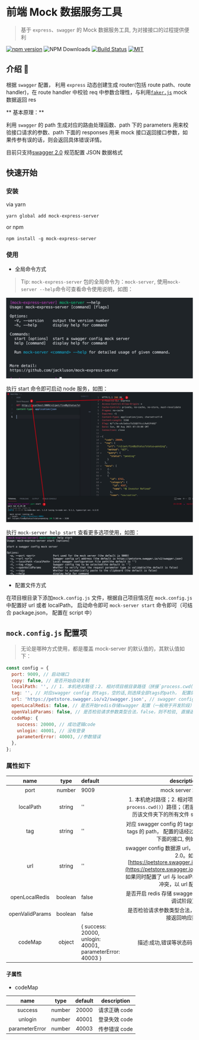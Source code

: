 # 前端 Mock 数据服务工具

> 基于 `express`、`swagger` 的 Mock 数据服务工具, 为对接接口的过程提供便利

[![npm version](https://badge.fury.io/js/mock-express-server.svg)](https://badge.fury.io/js/mock-express-server)
![NPM Downloads](https://badgen.net/npm/dt/mock-express-server)
[![Build Status](https://travis-ci.com/jackluson/mock-express-server.svg?branch=master)](https://travis-ci.com/jackluson/mock-express-server)
[![MIT](https://img.shields.io/github/license/jackluson/mock-express-server?style=plastic)](https://github.com/jackluson/mock-express-server/blob/master/LICENSE)

## 介绍 :jack_o_lantern:

根据 `swagger` 配置， 利用 `express` 动态创建生成 router(包括 route path、route handler)，在 route handler 中校验 req 中参数合理性，与利用[`faker.js`](https://github.com/Marak/Faker.js#readme) mock 数据返回 res

** 基本原理：**

利用 `swagger` 的 path 生成对应的路由处理函数、path 下的 parameters 用来校验接口请求的参数、path 下面的 responses 用来 mock 接口返回接口参数，如果传参有误的话，则会返回具体错误详情。

目前只支持[swagger 2.0](https://swagger.io/docs/specification/2-0/what-is-swagger/) 规范配置 JSON 数据格式

## 快速开始

### 安装

via yarn

```shell
yarn global add mock-express-server
```

or npm

```shell
npm install -g mock-express-server

```

### 使用

- 全局命令方式

> Tip: `mock-express-server` 包的全局命令为：`mock-server`, 使用`mock-server --help`命令可查看命令使用说明，如图：

![](./screenshot/cli-help.jpg)

执行 start 命令即可启动 node 服务，如图：
![](./screenshot/start-demo.jpg)

执行 `mock-server help start` 查看更多选项使用，如图：
![](./screenshot/start-help.jpg)

- 配置文件方式

在项目根目录下添加`mock.config.js` 文件，根据自己项目情况在 `mock.config.js` 中配置好 url 或者 localPath， 启动命令即可 `mock-server start` 命令即可（可结合 package.json， 配置在 script 中）

## `mock.config.js` 配置项

> 无论是哪种方式使用，都是覆盖 mock-server 的默认值的，其默认值如下：

```js
const config = {
  port: 9009, // 启动端口
  copy: false, // 是否开始自动复制
  localPath: '', // 1. 本机绝对路径；2. 相对项目根目录路径（拼接`process.cwd()`）路径；（若是文件夹路径，则会遍历该文件夹下的所有文件 swagger 配置文件), 例如：'local/api-docs.json'
  tag: '', // 对应swagger config 的tags，空的话,则选择全部tags的path， 配置的话经过筛选后,只启动该tag下面的接口, 例如：/pet'
  url: 'https://petstore.swagger.io/v2/swagger.json', // swagger config 接口路径,例如：https://petstore.swagger.io/v2/swagger.json, 如果同时配置了url与localPath，合并两者，若有冲突，以url配置为止
  openLocalRedis: false, // 是否开始redis存储swagger 配置（一般用于开发阶段）
  openValidParams: false, // 是否检验请求参数类型合法，false，则不检验, 直接返回响应数据
  codeMap: {
    success: 20000, // 成功逻辑code
    unlogin: 40001, // 没有登录
    parameterError: 40003, //参数错误
  },
};
```

### 属性如下

|      name       |  type   | default                                                   |                                                                                                       description                                                                                                        |
| :-------------: | :-----: | :-------------------------------------------------------- | :----------------------------------------------------------------------------------------------------------------------------------------------------------------------------------------------------------------------: |
|      port       | number  | 9009                                                      |                                                                                                    mock server 端口号                                                                                                    |
|    localPath    | string  | ''                                                        |                                           1. 本机绝对路径；2. 相对项目根目录路径（拼接`process.cwd()`）路径；（若是文件夹路径，则会遍历该文件夹下的所有文件 swagger 配置文件)                                            |
|       tag       | string  | ''                                                        |                                                  对应 swagger config 的 tags，空的话,则选择全部 tags 的 path， 配置的话经过筛选后,只启动该 tag 下面的接口, 例如：/pet'                                                   |
|       url       | string  | ''                                                        | swagger config 数据源 url，目前只支持 Swagger 2.0。如 [https://petstore.swagger.io/v2/swagger.json](https://petstore.swagger.io/v2/swagger.json)， 如果同时配置了 url 与 localPath， 合并两者，若有冲突，以 url 配置为止 |
| openLocalRedis  | boolean | false                                                     |                                                                                 是否开启 redis 存储 swagger 配置（一般用于开发调试阶段）                                                                                 |
| openValidParams | boolean | false                                                     |                                                                               是否检验请求参数类型合法，false，则不检验, 直接返回响应数据                                                                                |
|     codeMap     | object  | { success: 20000, unlogin: 40001, parameterError: 40003 } |                                                                                           描述:成功,错误等状态码 Code 映射 Map                                                                                           |

#### 子属性

- codeMap

|      name      |  type  | default |  description  |
| :------------: | :----: | :-----: | :-----------: |
|    success     | number |  20000  | 请求正确 code |
|    unlogin     | number |  40001  | 登录失效 code |
| parameterError | number |  40003  | 传参错误 code |
